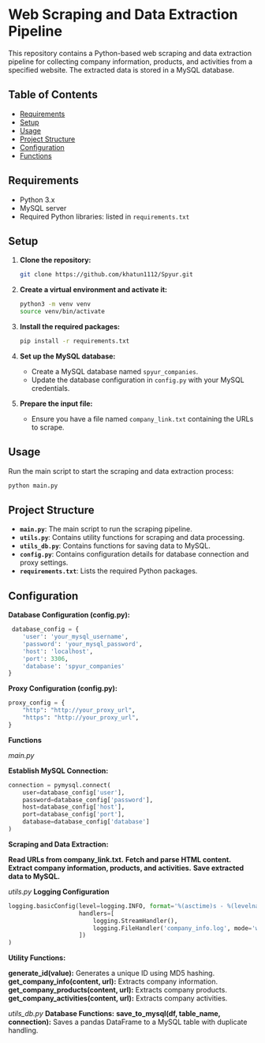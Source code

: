 # Web Scraping and Data Extraction Pipeline

This repository contains a Python-based web scraping and data extraction pipeline for collecting company information, products, and activities from a specified website. The extracted data is stored in a MySQL database.

## Table of Contents

- [Requirements](#requirements)
- [Setup](#setup)
- [Usage](#usage)
- [Project Structure](#project-structure)
- [Configuration](#configuration)
- [Functions](#functions)


## Requirements

- Python 3.x
- MySQL server
- Required Python libraries: listed in `requirements.txt`

## Setup

1. **Clone the repository:**
    ```bash
    git clone https://github.com/khatun1112/Spyur.git
    ```

2. **Create a virtual environment and activate it:**
    ```bash
    python3 -m venv venv
    source venv/bin/activate
    ```

3. **Install the required packages:**
    ```bash
    pip install -r requirements.txt
    ```

4. **Set up the MySQL database:**
    - Create a MySQL database named `spyur_companies`.
    - Update the database configuration in `config.py` with your MySQL credentials.

5. **Prepare the input file:**
    - Ensure you have a file named `company_link.txt` containing the URLs to scrape.

## Usage

Run the main script to start the scraping and data extraction process:

```bash
python main.py
```

## Project Structure

- **`main.py`**: The main script to run the scraping pipeline.
- **`utils.py`**: Contains utility functions for scraping and data processing.
- **`utils_db.py`**: Contains functions for saving data to MySQL.
- **`config.py`**: Contains configuration details for database connection and proxy settings.
- **`requirements.txt`**: Lists the required Python packages.


## Configuration

**Database Configuration (config.py):**
```python
 database_config = {
    'user': 'your_mysql_username',
    'password': 'your_mysql_password',
    'host': 'localhost',
    'port': 3306,
    'database': 'spyur_companies'
}
```

**Proxy Configuration (config.py):**

```python
proxy_config = {
    "http": "http://your_proxy_url",
    "https": "http://your_proxy_url",
}
```

**Functions**

*main.py*

**Establish MySQL Connection:**

```python
connection = pymysql.connect(
    user=database_config['user'],
    password=database_config['password'],
    host=database_config['host'],
    port=database_config['port'],
    database=database_config['database']
)
```

**Scraping and Data Extraction:**

  **Read URLs from company_link.txt.**
  **Fetch and parse HTML content.**
  **Extract company information, products, and activities.**
  **Save extracted data to MySQL.**


*utils.py*
**Logging Configuration**

```python
logging.basicConfig(level=logging.INFO, format='%(asctime)s - %(levelname)s - %(message)s',
                    handlers=[
                        logging.StreamHandler(),
                        logging.FileHandler('company_info.log', mode='w')
                    ])
)
```


**Utility Functions:**

  **generate_id(value):** Generates a unique ID using MD5 hashing.
  **get_company_info(content, url):** Extracts company information.
  **get_company_products(content, url):** Extracts company products.
  **get_company_activities(content, url):** Extracts company activities.


*utils_db.py*
**Database Functions:**
  **save_to_mysql(df, table_name, connection):** Saves a pandas DataFrame to a MySQL table with duplicate handling.
